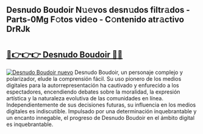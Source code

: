 ## Desnudo Boudoir N𝚞𝚎vos desn𝚞dos filtr𝚊dos - Parts-0Mg F𝚘tos vid𝚎o - C𝚘ntenido atr𝚊ctivo DrRJk

# <h2><a href="http://mb8nqsj.tromn.icu/?c=Desnudo+Boudoir">🔗👉👉👉 Desnudo Boudoir 🔗🔗</a></h2>

[![Desnudo Boudoir nuevo](https://i.imgur.com/pEAQMta.gif)](http://mb8nqsj.tromn.icu/?c=Desnudo+Boudoir)
Desnudo Boudoir, un personaje complejo y polarizador, elude la comprensión fácil. Su uso pionero de los medios digitales para la autorrepresentación ha cautivado y enfurecido a los espectadores, encendiendo debates sobre la moralidad, la expresión artística y la naturaleza evolutiva de las comunidades en línea. Independientemente de sus decisiones futuras, su influencia en los medios digitales es indiscutible. Impulsado por una determinación inquebrantable y un encanto innegable, el progreso de Desnudo Boudoir en el ámbito digital es inquebrantable.
